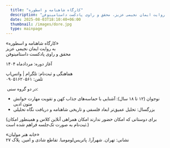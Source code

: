 ```yaml
---
  title: "کارگاه شاهنامه و اسطوره"
  description: "به روایت ایمان نجیمی عزیز، محقق و راوی پادکست داستامینوفن"
  date: 2025-08-03T18:10:40+06:00
  thumbnail: /images/dore.jpg
  type: mainpage
---
```

«کارگاه شاهنامه و اسطوره»  
به روایت ایمان نجیمی عزیز  
محقق و راوی پادکست داستامینوفن

آغاز دوره: مردادماه ۱۴۰۴

هماهنگی و ثبت‌نام: تلگرام | واتس‌اپ  
تلفن: ۰۹۰۵۱۶۲۰۵۶۱

 در دو گروه سنی: 
- نوجوان (۱۲ تا ۱۸ سال): آشنایی با حماسه‌های جذاب کهن و تقویت مهارت خوانش متون ادبی  
- بزرگسال: تحلیل عمیق‌تر ابعاد فلسفی و تاریخی شاهنامه و دریافت نگاه تحلیلی

(برای دوستانی که امکان حضور ندارند امکان همراهی آنلاین کلاس و همینطور امکان ثبت‌نام به صورت تک‌جلسه فراهم شده است.)

«خانه هنر مولیان»  
نشانی: تهران. شهرآرا. پاتریس‌لومومبا. تقاطع شادی و امین. پلاک ۲۷
